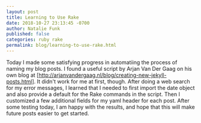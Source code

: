```yaml
---
layout: post
title: Learning to Use Rake
date: 2018-10-27 23:13:45 -0700
author: Natalie Funk
published: false
categories: ruby rake 
permalink: blog/learning-to-use-rake.html
---
```


Today I made some satisfying progress in automatiing the process of naming my blog posts. I found a useful script by Arjan Van Der Gaag on his own blog at [http://arjanvandergaag.nl/blog/creating-new-jekyll-posts.html]. It didn't work for me at first, though. After doing a web search for my error messages, I learned that I needed to first import the date object and also provide a default for the Rake commands in the script. Then I customized a few additional fields for my yaml header for each post. After some testing today, I am happy with the results, and hope that this will make future posts easier to get started.